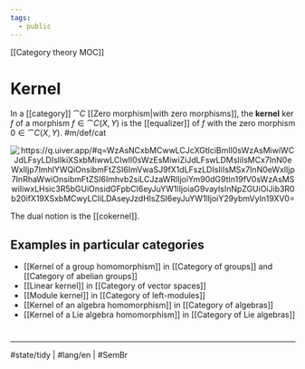 ```yaml
---
tags:
  - public
---
```

[[Category theory MOC]]
# Kernel

In a [[category]] $\cat C$ [[Zero morphism|with zero morphisms]],
the **kernel** $\ker f$ of a morphism $f \in \cat C(X,Y)$ is the [[equalizer]] of $f$ with the zero morphism $0 \in \cat C(X,Y)$. #m/def/cat

<p align="center"><img align="center" src="https://i.upmath.me/svg/%0A%5Cusetikzlibrary%7Bcalc%7D%0A%5Cusetikzlibrary%7Bdecorations.pathmorphing%7D%0A%5Ctikzset%7Bcurve%2F.style%3D%7Bsettings%3D%7B%231%7D%2Cto%20path%3D%7B(%5Ctikztostart)%0A%20%20%20%20..%20controls%20(%24(%5Ctikztostart)!%5Cpv%7Bpos%7D!(%5Ctikztotarget)!%5Cpv%7Bheight%7D!270%3A(%5Ctikztotarget)%24)%0A%20%20%20%20and%20(%24(%5Ctikztostart)!1-%5Cpv%7Bpos%7D!(%5Ctikztotarget)!%5Cpv%7Bheight%7D!270%3A(%5Ctikztotarget)%24)%0A%20%20%20%20..%20(%5Ctikztotarget)%5Ctikztonodes%7D%7D%2C%0A%20%20%20%20settings%2F.code%3D%7B%5Ctikzset%7Bquiver%2F.cd%2C%231%7D%0A%20%20%20%20%20%20%20%20%5Cdef%5Cpv%23%231%7B%5Cpgfkeysvalueof%7B%2Ftikz%2Fquiver%2F%23%231%7D%7D%7D%2C%0A%20%20%20%20quiver%2F.cd%2Cpos%2F.initial%3D0.35%2Cheight%2F.initial%3D0%7D%0A%25%20TikZ%20arrowhead%2Ftail%20styles.%0A%5Ctikzset%7Btail%20reversed%2F.code%3D%7B%5Cpgfsetarrowsstart%7Btikzcd%20to%7D%7D%7D%0A%5Ctikzset%7B2tail%2F.code%3D%7B%5Cpgfsetarrowsstart%7BImplies%5Breversed%5D%7D%7D%7D%0A%5Ctikzset%7B2tail%20reversed%2F.code%3D%7B%5Cpgfsetarrowsstart%7BImplies%7D%7D%7D%0A%25%20TikZ%20arrow%20styles.%0A%5Ctikzset%7Bno%20body%2F.style%3D%7B%2Ftikz%2Fdash%20pattern%3Don%200%20off%201mm%7D%7D%0A%25%20https%3A%2F%2Fq.uiver.app%2F%23q%3DWzAsNCxbMCwwLCJcXGtlciBmIl0sWzAsMiwiWCJdLFsyLDIsIlkiXSxbMiwwLCIwIl0sWzEsMiwiZiJdLFswLDMsIiIsMCx7InN0eWxlIjp7ImhlYWQiOnsibmFtZSI6ImVwaSJ9fX1dLFszLDIsIiIsMSx7InN0eWxlIjp7InRhaWwiOnsibmFtZSI6Imhvb2siLCJzaWRlIjoiYm90dG9tIn19fV0sWzAsMSwiIiwxLHsic3R5bGUiOnsidGFpbCI6eyJuYW1lIjoiaG9vayIsInNpZGUiOiJib3R0b20ifX19XSxbMCwyLCIiLDAseyJzdHlsZSI6eyJuYW1lIjoiY29ybmVyIn19XV0%3D%0A%5Cbegin%7Btikzcd%7D%5Bampersand%20replacement%3D%5C%26%5D%0A%09%7B%5Cker%20f%7D%20%5C%26%5C%26%200%20%5C%5C%0A%09%5C%5C%0A%09X%20%5C%26%5C%26%20Y%0A%09%5Carrow%5Btwo%20heads%2C%20from%3D1-1%2C%20to%3D1-3%5D%0A%09%5Carrow%5Bhook'%2C%20from%3D1-1%2C%20to%3D3-1%5D%0A%09%5Carrow%5B%22%5Clrcorner%22%7Banchor%3Dcenter%2C%20pos%3D0.125%7D%2C%20draw%3Dnone%2C%20from%3D1-1%2C%20to%3D3-3%5D%0A%09%5Carrow%5Bhook'%2C%20from%3D1-3%2C%20to%3D3-3%5D%0A%09%5Carrow%5B%22f%22%2C%20from%3D3-1%2C%20to%3D3-3%5D%0A%5Cend%7Btikzcd%7D%0A#invert" alt="https://q.uiver.app/#q=WzAsNCxbMCwwLCJcXGtlciBmIl0sWzAsMiwiWCJdLFsyLDIsIlkiXSxbMiwwLCIwIl0sWzEsMiwiZiJdLFswLDMsIiIsMCx7InN0eWxlIjp7ImhlYWQiOnsibmFtZSI6ImVwaSJ9fX1dLFszLDIsIiIsMSx7InN0eWxlIjp7InRhaWwiOnsibmFtZSI6Imhvb2siLCJzaWRlIjoiYm90dG9tIn19fV0sWzAsMSwiIiwxLHsic3R5bGUiOnsidGFpbCI6eyJuYW1lIjoiaG9vayIsInNpZGUiOiJib3R0b20ifX19XSxbMCwyLCIiLDAseyJzdHlsZSI6eyJuYW1lIjoiY29ybmVyIn19XV0=" /></p>

The dual notion is the [[cokernel]].


## Examples in particular categories

- [[Kernel of a group homomorphism]] in [[Category of groups]] and [[Category of abelian groups]]
- [[Linear kernel]] in [[Category of vector spaces]]
- [[Module kernel]] in [[Category of left-modules]]
- [[Kernel of an algebra homomorphism]] in [[Category of algebras]]
- [[Kernel of a Lie algebra homomorphism]] in [[Category of Lie algebras]]

#
---
#state/tidy | #lang/en | #SemBr

